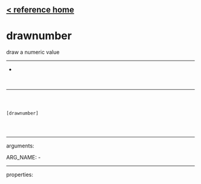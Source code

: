 [< reference home](ceammc_lib.html)
---

# drawnumber


draw a numeric value

---

-
<br>


---


```



[drawnumber]


            
```

---
arguments:

ARG_NAME: -<br>

---
properties:


